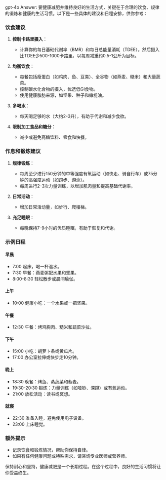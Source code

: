 gpt-4o Answer:
要健康减肥并维持良好的生活方式，关键在于合理的饮食、规律的锻炼和健康的生活习惯。以下是一些具体的建议和日程安排，供你参考：

### 饮食建议
1. **控制卡路里摄入**：
   - 计算你的每日基础代谢率（BMR）和每日总能量消耗（TDEE），然后摄入比TDEE少500-1000卡路里，以每周减重约0.5-1公斤为目标。
   
2. **均衡饮食**：
   - 每餐包括瘦蛋白（如鸡肉、鱼、豆类）、全谷物（如燕麦、糙米）和大量蔬菜。
   - 控制碳水化合物的摄入，优选低GI食物。
   - 使用健康脂肪来源，如坚果、种子和橄榄油。
   
3. **多喝水**：
   - 每天喝足够的水（大约2-3升），有助于代谢和减少食欲。

4. **限制加工食品和糖分**：
   - 减少或避免高糖饮料、零食和快餐。

### 作息和锻炼建议
1. **规律锻炼**：
   - 每周至少进行150分钟的中等强度有氧运动（如快走、骑自行车）或75分钟的高强度运动（如跑步、游泳）。
   - 每周进行2-3次力量训练，以增加肌肉量和提高基础代谢率。

2. **日常活动**：
   - 增加日常活动量，如步行、爬楼梯。

3. **充足睡眠**：
   - 每晚保持7-9小时的优质睡眠，有助于恢复和代谢。

### 示例日程
#### 早晨
- 7:00 起床，喝一杯温水。
- 7:30 早餐：燕麦粥配水果和坚果。
- 8:00-8:30 轻松散步或晨间瑜伽。

#### 上午
- 10:00 健康小吃：一个水果或一把坚果。

#### 午餐
- 12:30 午餐：烤鸡胸肉、糙米和蔬菜沙拉。

#### 下午
- 15:00 小吃：胡萝卜条或黄瓜片。
- 17:00 办公室拉伸或快步走10分钟。

#### 晚上
- 18:30 晚餐：烤鱼、蒸蔬菜和藜麦。
- 19:30-20:30 锻炼：力量训练（如哑铃、深蹲）或有氧运动。
- 21:00 放松活动：读书或冥想。

#### 就寝
- 22:30 准备入睡，避免使用电子设备。
- 23:00 上床睡觉。

### 额外提示
- 记录饮食和锻炼情况，帮助你保持自律。
- 如果有任何健康问题或特殊需求，请咨询专业医师或营养师。

保持耐心和坚持，健康减肥是一个长期过程。在这个过程中，良好的生活习惯将让你受益终生。